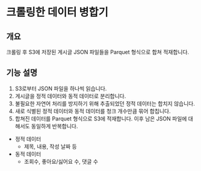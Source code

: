 # 크롤링한 데이터 병합기

## 개요

크롤링 후 S3에 저장된 게시글  JSON 파일들을 Parquet 형식으로 합쳐 적재합니다.

## 기능 설명

1. S3로부터 JSON 파일을 하나씩 읽습니다.
2. 게시글을 정적 데이터와 동적 데이터로 분리합니다.
3. 불필요한 자연어 처리를 방지하기 위해 추출되었던 정적 데이터는 합치지 않습니다.
4. 새로 식별된 정적 데이터와 동적 데이터를 청크 개수만큼 묶어 합칩니다.
5. 합쳐진 데이터를 Parquet 형식으로 S3에 적재합니다. 이후 남은 JSON 파일에 대해서도 동일하게 반복합니다.

* 정적 데이터
	* 제목, 내용, 작성 날짜 등
* 동적 데이터
	* 조회수, 좋아요/싫어요 수, 댓글 수